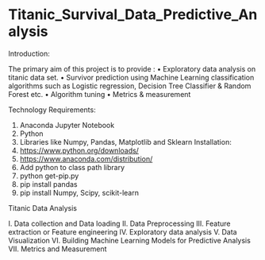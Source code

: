 # Titanic_Survival_Data_Predictive_Analysis

Introduction:

The primary aim of this project is to provide :
•	Exploratory data analysis on titanic data set. 
•	Survivor prediction using Machine Learning classification algorithms such as Logistic regression, Decision Tree Classifier & Random Forest etc.
•	Algorithm tuning
•	Metrics & measurement

Technology Requirements:

1.	Anaconda Jupyter Notebook
2.	Python 
3.	Libraries like Numpy, Pandas, Matplotlib and Sklearn
Installation:
1.	https://www.python.org/downloads/
2.	https://www.anaconda.com/distribution/
3.	Add python to class path library
4.	python get-pip.py
5.	pip install pandas
6.	pip install Numpy, Scipy, scikit-learn


Titanic Data Analysis

I.	Data collection and Data loading
II.	Data Preprocessing
III.	Feature extraction or Feature engineering
IV.	Exploratory data analysis
V.	Data Visualization
VI.	Building Machine Learning Models for Predictive Analysis
VII.	Metrics and Measurement
